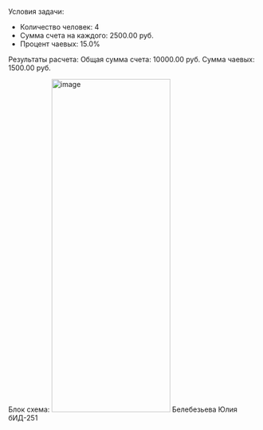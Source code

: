 Условия задачи:
- Количество человек: 4
- Сумма счета на каждого: 2500.00 руб.
- Процент чаевых: 15.0%

Результаты расчета:
Общая сумма счета: 10000.00 руб.
Сумма чаевых: 1500.00 руб.

Блок схема:
<img width="238" height="668" alt="image" src="https://github.com/user-attachments/assets/924698ea-07ed-410e-9053-3d2ebd4d91d1" />
Белебезьева Юлия бИД-251
